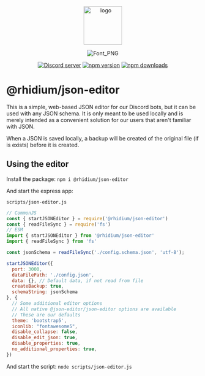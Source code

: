 <div align="center">
  <a href="https://rhidium.xyz"><img src="https://github.com/rhidium/core/assets/57721238/e6d25fa1-07cb-4284-a02a-f73fe7ef3878" width="100" alt="logo" /></a>

  ![Font_PNG](https://github.com/rhidium/core/assets/57721238/9ccc5763-8336-4d1e-8187-a738bafdc519)

  <p>
    <a href="https://discord.gg/mirasaki"><img src="https://img.shields.io/discord/793894728847720468?color=5865F2&logo=discord&logoColor=white" alt="Discord server" /></a>
    <a href="https://www.npmjs.com/package/@rhidium/json-editor"><img src="https://img.shields.io/npm/v/@rhidium/json-editor.svg?maxAge=3600" alt="npm version" /></a>
    <a href="https://www.npmjs.com/package/@rhidium/json-editor"><img src="https://img.shields.io/npm/dt/@rhidium/json-editor.svg?maxAge=3600" alt="npm downloads" /></a>
  </p>
</div>

# @rhidium/json-editor

This is a simple, web-based JSON editor for our Discord bots, but it can be used with any JSON schema. It is only meant to be used locally and is merely intended as a convenient solution for our users that aren't familiar with JSON.

When a JSON is saved locally, a backup will be created of the original file (if is exists) before it is created.

## Using the editor

Install the package: `npm i @rhidium/json-editor`

And start the express app:

`scripts/json-editor.js`

```js
// CommonJS
const { startJSONEditor } = require('@rhidium/json-editor')
const { readFileSync } = require('fs')
// ESM
import { startJSONEditor } from '@rhidium/json-editor'
import { readFileSync } from 'fs'

const jsonSchema = readFileSync('./config.schema.json', 'utf-8');

startJSONEditor({
  port: 3000,
  dataFilePath: './config.json',
  data: {}, // Default data, if not read from file
  createBackup: true,
  schemaString: jsonSchema
}, {
  // Some additional editor options
  // All native @json-editor/json-editor options are available
  // These are our defaults
  theme: 'bootstrap5',
  iconlib: "fontawesome5",
  disable_collapse: false,
  disable_edit_json: true,
  disable_properties: true,
  no_additional_properties: true,
})
```

And start the script: `node scripts/json-editor.js`
